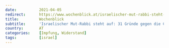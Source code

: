```yaml
---
date:          2021-04-05
redirect:      https://www.wochenblick.at/israelischer-mut-rabbi-steht-auf-31-gruende-gegen-die-corona-impfung/
title:         Wochenblick
subtitle:      'Israelischer Mut-Rabbi steht auf: 31 Gründe gegen die Corona-Impfung'
country:       AT
categories:    [Impfung, Widerstand]
tags:          [israel]
---
```

